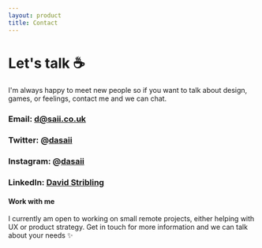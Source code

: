 ```yaml
---
layout: product
title: Contact
---
```


<div class="text_container" markdown="1">

# Let's talk ☕️
I'm always happy to meet new people so if you want to talk about design, games, or feelings, contact me and we can chat.

### Email: <d@saii.co.uk>
### Twitter: <span>@</span>[dasaii](https://twitter.com/dasaii)
### Instagram: <span>@</span>[dasaii](https://instagram.com/dasaii)
### LinkedIn: [David Stribling](https://www.linkedin.com/in/davidstribling/)

#### Work with me
I currently am open to working on small remote projects, either helping with UX or product strategy. Get in touch for more information and we can talk about your needs ✨

</div>
